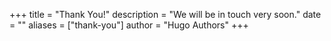 +++
title = "Thank You!"
description = "We will be in touch very soon."
date = ""
aliases = ["thank-you"]
author = "Hugo Authors"
+++
